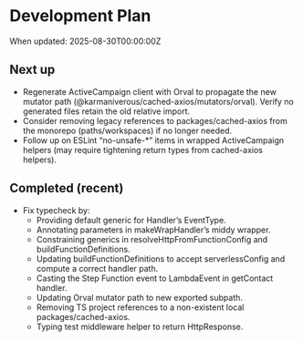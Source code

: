# Development Plan
When updated: 2025-08-30T00:00:00Z

## Next up
- Regenerate ActiveCampaign client with Orval to propagate the new mutator
  path (@karmaniverous/cached-axios/mutators/orval). Verify no generated
  files retain the old relative import.
- Consider removing legacy references to packages/cached-axios from the
  monorepo (paths/workspaces) if no longer needed.
- Follow up on ESLint “no-unsafe-*” items in wrapped ActiveCampaign helpers
  (may require tightening return types from cached-axios helpers).

## Completed (recent)
- Fix typecheck by:
  - Providing default generic for Handler’s EventType.
  - Annotating parameters in makeWrapHandler’s middy wrapper.
  - Constraining generics in resolveHttpFromFunctionConfig and
    buildFunctionDefinitions.
  - Updating buildFunctionDefinitions to accept serverlessConfig and compute
    a correct handler path.
  - Casting the Step Function event to LambdaEvent in getContact handler.
  - Updating Orval mutator path to new exported subpath.
  - Removing TS project references to a non-existent local packages/cached-axios.
  - Typing test middleware helper to return HttpResponse.
